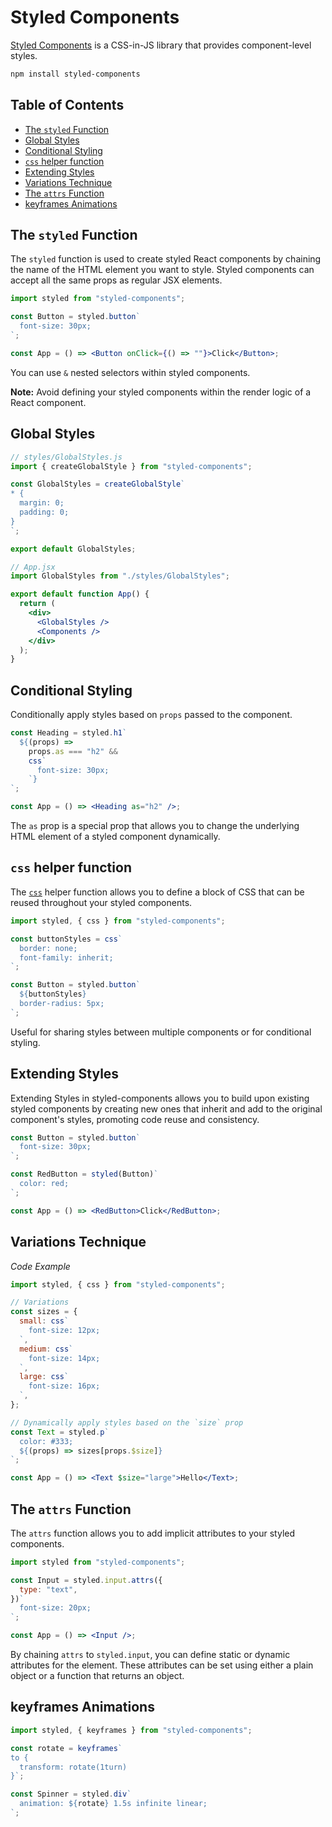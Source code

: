 # Styled Components

[Styled Components](https://styled-components.com/) is a CSS-in-JS library that provides component-level styles.

```bash
npm install styled-components
```

## Table of Contents

- [The `styled` Function](#the-styled-function)
- [Global Styles](#global-styles)
- [Conditional Styling](#conditional-styling)
- [`css` helper function](#css-helper-function)
- [Extending Styles](#extending-styles)
- [Variations Technique](#variations-technique)
- [The `attrs` Function](#the-attrs-function)
- [keyframes Animations](#keyframes-animations)

## The `styled` Function

The `styled` function is used to create styled React components by chaining the name of the HTML element you want to style. Styled components can accept all the same props as regular JSX elements.

```jsx
import styled from "styled-components";

const Button = styled.button`
  font-size: 30px;
`;

const App = () => <Button onClick={() => ""}>Click</Button>;
```

You can use `&` nested selectors within styled components.

**Note:** Avoid defining your styled components within the render logic of a React component.

## Global Styles

```js
// styles/GlobalStyles.js
import { createGlobalStyle } from "styled-components";

const GlobalStyles = createGlobalStyle`
* {
  margin: 0;
  padding: 0;
}
`;

export default GlobalStyles;
```

```jsx
// App.jsx
import GlobalStyles from "./styles/GlobalStyles";

export default function App() {
  return (
    <div>
      <GlobalStyles />
      <Components />
    </div>
  );
}
```

## Conditional Styling

Conditionally apply styles based on `props` passed to the component.

```jsx
const Heading = styled.h1`
  ${(props) =>
    props.as === "h2" &&
    css`
      font-size: 30px;
    `}
`;

const App = () => <Heading as="h2" />;
```

The `as` prop is a special prop that allows you to change the underlying HTML element of a styled component dynamically.

## `css` helper function

The [`css`](https://styled-components.com/docs/api#css) helper function allows you to define a block of CSS that can be reused throughout your styled components.

```js
import styled, { css } from "styled-components";

const buttonStyles = css`
  border: none;
  font-family: inherit;
`;

const Button = styled.button`
  ${buttonStyles}
  border-radius: 5px;
`;
```

Useful for sharing styles between multiple components or for conditional styling.

## Extending Styles

Extending Styles in styled-components allows you to build upon existing styled components by creating new ones that inherit and add to the original component's styles, promoting code reuse and consistency.

```jsx
const Button = styled.button`
  font-size: 30px;
`;

const RedButton = styled(Button)`
  color: red;
`;

const App = () => <RedButton>Click</RedButton>;
```

## Variations Technique

_Code Example_

```jsx
import styled, { css } from "styled-components";

// Variations
const sizes = {
  small: css`
    font-size: 12px;
  `,
  medium: css`
    font-size: 14px;
  `,
  large: css`
    font-size: 16px;
  `,
};

// Dynamically apply styles based on the `size` prop
const Text = styled.p`
  color: #333;
  ${(props) => sizes[props.$size]}
`;

const App = () => <Text $size="large">Hello</Text>;
```

## The `attrs` Function

The `attrs` function allows you to add implicit attributes to your styled components.

```jsx
import styled from "styled-components";

const Input = styled.input.attrs({
  type: "text",
})`
  font-size: 20px;
`;

const App = () => <Input />;
```

By chaining `attrs` to `styled.input`, you can define static or dynamic attributes for the element. These attributes can be set using either a plain object or a function that returns an object.

## keyframes Animations

```jsx
import styled, { keyframes } from "styled-components";

const rotate = keyframes`
to {
  transform: rotate(1turn)
}`;

const Spinner = styled.div`
  animation: ${rotate} 1.5s infinite linear;
`;
```
